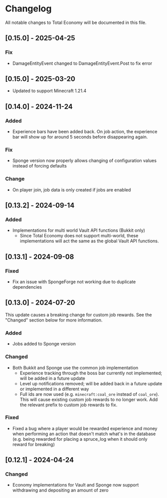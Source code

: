 # Changelog

All notable changes to Total Economy will be documented in this file.

## [0.15.0] - 2025-04-25

### Fix

- DamageEntityEvent changed to DamageEntityEvent.Post to fix error

## [0.15.0] - 2025-03-20

- Updated to support Minecraft 1.21.4

## [0.14.0] - 2024-11-24

### Added

- Experience bars have been added back. On job action, the experience bar will show up for around 5 seconds before disappearing again.

### Fix

- Sponge version now properly allows changing of configuration values instead of forcing defaults

### Change

- On player join, job data is only created if jobs are enabled

## [0.13.2] - 2024-09-14

### Added

- Implementations for multi world Vault API functions (Bukkit only)
  - Since Total Economy does not support multi-world, these implementations will act the same as the global Vault API functions.

## [0.13.1] - 2024-09-08

### Fixed

- Fix an issue with SpongeForge not working due to duplicate dependencies

## [0.13.0] - 2024-07-20

This update causes a breaking change for custom job rewards. See the "Changed" section below for more information.

### Added

- Jobs added to Sponge version

### Changed

- Both Bukkit and Sponge use the common job implementation
    - Experience tracking through the boss bar currently not implemented; will be added in a future update
    - Level up notifications removed; will be added back in a future update or implemented in a different way
    - Full ids are now used (e.g. `minecraft:coal_ore` instead of `coal_ore`). This will cause existing custom job rewards to no longer work. Add the relevant prefix to custom job rewards to fix.

### Fixed

- Fixed a bug where a player would be rewarded experience and money when performing an action that doesn't match what's in the database (e.g. being rewarded for placing a spruce_log when it should only reward for breaking)

## [0.12.1] - 2024-04-24

### Changed

- Economy implementations for Vault and Sponge now support withdrawing and depositing an amount of zero
